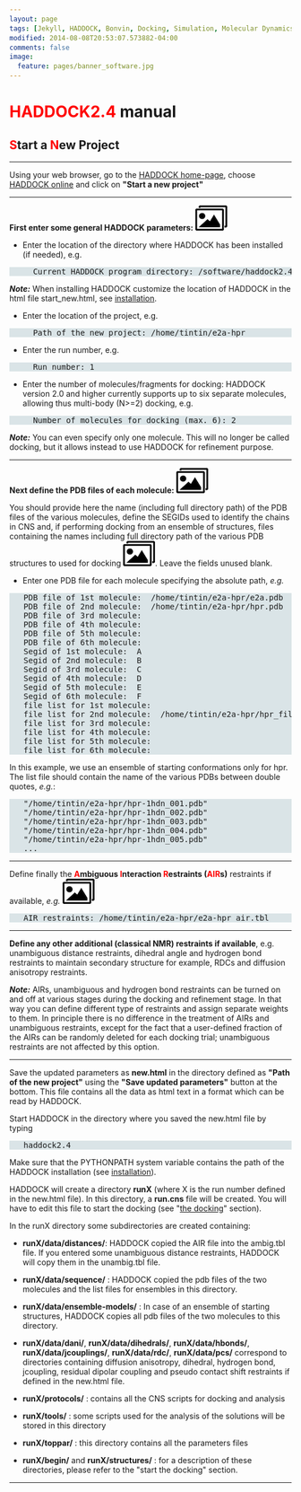 ```yaml
---
layout: page
tags: [Jekyll, HADDOCK, Bonvin, Docking, Simulation, Molecular Dynamics, Structural Biology, Computational Biology, Modelling, Protein Structure]
modified: 2014-08-08T20:53:07.573882-04:00
comments: false
image:
  feature: pages/banner_software.jpg
---
```


# <font color="RED">HADDOCK2.4</font> manual

## <font color="RED">S</font>tart a <font color="RED">N</font>ew <font scolor="RED">P</font>roject

* * *

Using your web browser, go to the [HADDOCK home-page](/software/haddock2.4), choose [HADDOCK online](/software/haddock2.4/haddock-start/) and click on **"Start a new project"**  

* * *

**First enter some general HADDOCK parameters:** [![(screenshot)](/software/haddock2.4/photo.png)](/software/haddock2.4/haddock_setup.png)  

*   Enter the location of the directory where HADDOCK has been installed (if needed), e.g.

<pre style="background-color:#DAE4E7">
     Current HADDOCK program directory: /software/haddock2.4
</pre>

**_Note:_**  When installing HADDOCK customize the location of HADDOCK in the html file start_new.html, see [installation](/software/haddock2.4/installation).

*   Enter the location of the project, e.g.

<pre style="background-color:#DAE4E7">
     Path of the new project: /home/tintin/e2a-hpr
</pre>

*   Enter the run number, e.g.

<pre style="background-color:#DAE4E7">
     Run number: 1
</pre>

*   Enter the number of molecules/fragments for docking: HADDOCK version 2.0 and higher currently supports up to six separate molecules, allowing thus multi-body (N>=2) docking, e.g.

<pre style="background-color:#DAE4E7">
     Number of molecules for docking (max. 6): 2
</pre>

**_Note:_** You can even specify only one molecule. This will no longer be called docking, but it allows instead to use HADDOCK for refinement purpose.

* * *

**Next define the PDB files of each molecule:** [![(screenshot)](/software/haddock2.4/photo.png)](/software/haddock2.4/setup_pdbs.png)  

You should provide here the name (including full directory path) of the PDB files of the various molecules, define the SEGIDs used to identify the chains in CNS and, if performing docking from an ensemble of structures, files containing the names including full directory path of the various PDB structures to used for docking [![(screenshot)](/software/haddock2.4/photo.png)](/software/haddock2.4/setup_listfiles.png). Leave the fields unused blank.  

*   Enter one PDB file for each molecule specifying the absolute path, _e.g._

<pre style="background-color:#DAE4E7">
   PDB file of 1st molecule:  /home/tintin/e2a-hpr/e2a.pdb
   PDB file of 2nd molecule:  /home/tintin/e2a-hpr/hpr.pdb
   PDB file of 3rd molecule:  
   PDB file of 4th molecule:  
   PDB file of 5th molecule:  
   PDB file of 6th molecule:  
   Segid of 1st molecule:  A
   Segid of 2nd molecule:  B
   Segid of 3rd molecule:  C
   Segid of 4th molecule:  D
   Segid of 5th molecule:  E
   Segid of 6th molecule:  F
   file list for 1st molecule:
   file list for 2nd molecule:  /home/tintin/e2a-hpr/hpr_file.list
   file list for 3rd molecule:
   file list for 4th molecule:
   file list for 5th molecule:
   file list for 6th molecule:
</pre>

In this example, we use an ensemble of starting conformations only for hpr. The list file should contain the name of the various PDBs between double quotes, _e.g._:  

<pre style="background-color:#DAE4E7">   "/home/tintin/e2a-hpr/hpr-1hdn_001.pdb"
   "/home/tintin/e2a-hpr/hpr-1hdn_002.pdb"
   "/home/tintin/e2a-hpr/hpr-1hdn_003.pdb"
   "/home/tintin/e2a-hpr/hpr-1hdn_004.pdb"
   "/home/tintin/e2a-hpr/hpr-1hdn_005.pdb"
   ...
</pre>

* * *

Define finally the **<font color="RED">A</font>mbiguous <font color="RED">I</font>nteraction <font color="RED">R</font>estraints (<font color="RED">AIR</font>s)** restraints if available, _e.g._ [![(screenshot)](/software/haddock2.4/photo.png)](/software/haddock2.4/setup_restraints.png)  

<pre style="background-color:#DAE4E7">
   AIR restraints: /home/tintin/e2a-hpr/e2a-hpr_air.tbl
</pre>

* * *

**Define any other additional (classical NMR) restraints if available**, e.g. unambiguous distance restraints, dihedral angle and hydrogen bond restraints to maintain secondary structure for example, RDCs and diffusion anisotropy restraints.  

**_Note:_** AIRs, unambiguous and hydrogen bond restraints can be turned on and off at various stages during the docking and refinement stage. In that way you can define different type of restraints and assign separate weights to them. In principle there is no difference in the treatment of AIRs and unambiguous restraints, except for the fact that a user-defined fraction of the AIRs can be randomly deleted for each docking trial; unambiguous restraints are not affected by this option.  

* * *

Save the updated parameters as **new.html** in the directory defined as **"Path of the new project"** using the **"Save updated parameters"** button at the bottom. This file contains all the data as html text in a format which can be read by HADDOCK.  

Start HADDOCK in the directory where you saved the new.html file by typing

<pre style="background-color:#DAE4E7">   haddock2.4
</pre>

Make sure that the PYTHONPATH system variable contains the path of the HADDOCK installation (see [installation](/software/haddock2.4/installation)).  

HADDOCK will create a directory **runX** (where X is the run number defined in the new.html file). In this directory, a **run.cns** file will be created. You will have to edit this file to start the docking (see "[the docking](/software/haddock2.4/docking)" section).  

In the runX directory some subdirectories are created containing:

*   **runX/data/distances/**: HADDOCK copied the AIR file into the ambig.tbl file. If you entered some unambiguous distance restraints, HADDOCK will copy them in the unambig.tbl file.

*   **runX/data/sequence/** : HADDOCK copied the pdb files of the two molecules and the list files for ensembles in this directory.

*   **runX/data/ensemble-models/** : In case of an ensemble of starting structures, HADDOCK copies all pdb files of the two molecules to this directory.

*   **runX/data/dani/**, **runX/data/dihedrals/**, **runX/data/hbonds/**, **runX/data/jcouplings/**, **runX/data/rdc/**, **runX/data/pcs/** correspond to directories containing diffusion anisotropy, dihedral, hydrogen bond, jcoupling, residual dipolar coupling and pseudo contact shift restraints if defined in the new.html file.

*   **runX/protocols/** : contains all the CNS scripts for docking and analysis

*   **runX/tools/** : some scripts used for the analysis of the solutions will be stored in this directory

*   **runX/toppar/** : this directory contains all the parameters files

*   **runX/begin/** and **runX/structures/** : for a description of these directories, please refer to the "start the docking" section.

* * *
